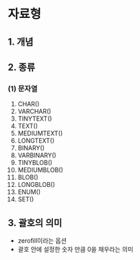 # 자료형
## 1. 개념
## 2. 종류
### (1) 문자열
1. CHAR()
2. VARCHAR()
3. TINYTEXT()
4. TEXT()
5. MEDIUMTEXT()
6. LONGTEXT()
7. BINARY()
8. VARBINARY()
9. TINYBLOB()
10. MEDIUMBLOB()
11. BLOB()
12. LONGBLOB()
13. ENUM()
14. SET()

## 3. 괄호의 의미
* zerofill이라는 옵션
* 괄호 안에 설정한 숫자 만큼 0을 채우라는 의미
